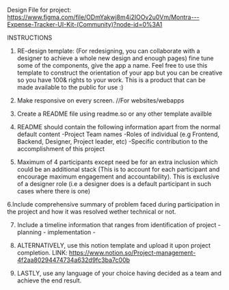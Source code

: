 Design File for project:
https://www.figma.com/file/ODmYakwj8m4i2IOOv2u0Vm/Montra---Expense-Tracker-UI-Kit-(Community)?node-id=0%3A1

INSTRUCTIONS
1. RE-design template: (For redesigning, you can collaborate with a designer to achieve a whole new design and enough pages)
fine tune some of the components, give the app a name. Feel free to use this template to construct the orientation of your app but you can be creative so you have 100& rights to your work. 
This is a product that can be made available to the public for use :)

2. Make responsive on every screen. //For websites/webapps

3. Create a README file using readme.so or any other template availble

4. README should contain the following information apart from the normal default content
  -Project Team names
  -Roles of individual (e.g Frontend, Backend, Designer, Project leader, etc)
  -Specific contribution to the accomplishment of this project

5. Maximum of 4 participants except need be for an extra inclusion which could be an additional stack (This is to account for each participant and encourage maximum engagement and accountability). This is exclusive of a designer role (i.e a designer does is a default participant in such cases where there is one)

6.Include comprehensive summary of problem faced during participation in the project and how it was resolved wether technical or not.  

7. Include a timeline information that ranges from identification of project - planning - implementation - 

8. ALTERNATIVELY, use this notion template and upload it upon project completion. LINK: https://www.notion.so/Project-management-4f2aa80294474734a632d9fc3ba7c00b 

9. LASTLY, use any language of your choice having decided as a team and achieve the end result. 
